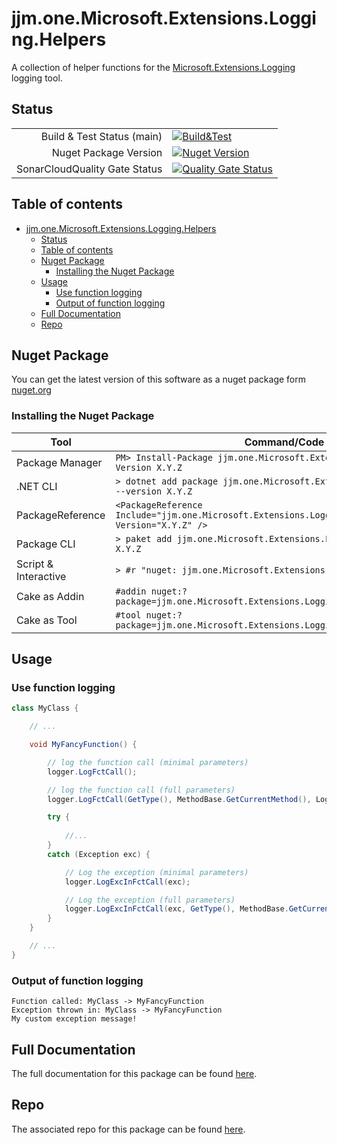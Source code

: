 # jjm.one.Microsoft.Extensions.Logging.Helpers

A collection of helper functions for the [Microsoft.Extensions.Logging](https://www.nuget.org/packages/Microsoft.Extensions.Logging) logging tool.

## Status

|                       |                       |
|----------------------:|-----------------------|
| Build & Test Status (main) | [![Build&Test](https://github.com/jjm-one/jjm.one.Microsoft.Extensions.Logging.Helpers/actions/workflows/dotnet.yml/badge.svg)](https://github.com/jjm-one/jjm.one.Microsoft.Extensions.Logging.Helpers/actions/workflows/dotnet.yml) |
| Nuget Package Version | [![Nuget Version](https://img.shields.io/nuget/v/jjm.one.Microsoft.Extensions.Logging.Helpers?style=flat-square)](https://www.nuget.org/packages/jjm.one.Microsoft.Extensions.Logging.Helpers/) |
| SonarCloudQuality Gate Status | [![Quality Gate Status](https://sonarcloud.io/api/project_badges/measure?project=jjm-one_jjm.one.Microsoft.Extensions.Logging.Helpers&metric=alert_status)](https://sonarcloud.io/summary/new_code?id=jjm-one_jjm.one.Microsoft.Extensions.Logging.Helpers) |

## Table of contents

- [jjm.one.Microsoft.Extensions.Logging.Helpers](#jjmonemicrosoftextensionslogginghelpers)
  - [Status](#status)
  - [Table of contents](#table-of-contents)
  - [Nuget Package](#nuget-package)
    - [Installing the Nuget Package](#installing-the-nuget-package)
  - [Usage](#usage)
    - [Use function logging](#use-function-logging)
    - [Output of function logging](#output-of-function-logging)
  - [Full Documentation](#full-documentation)
  - [Repo](#repo)

## Nuget Package

You can get the latest version of this software as a nuget package form [nuget.org](https://www.nuget.org/packages/jjm.one.Microsoft.Extensions.Logging.Helpers/)

### Installing the Nuget Package

| Tool                 | Command/Code |
|----------------------|--------------|
| Package Manager      | ```PM> Install-Package jjm.one.Microsoft.Extensions.Logging.Helpers -Version X.Y.Z``` |
| .NET CLI             | ```> dotnet add package jjm.one.Microsoft.Extensions.Logging.Helpers --version X.Y.Z``` |
| PackageReference     | ```<PackageReference Include="jjm.one.Microsoft.Extensions.Logging.Helpers" Version="X.Y.Z" />``` |
| Package CLI          | ```> paket add jjm.one.Microsoft.Extensions.Logging.Helpers --version X.Y.Z``` |
| Script & Interactive | ```> #r "nuget: jjm.one.Microsoft.Extensions.Logging.Helpers, X.Y.Z"``` |
| Cake as Addin        | ```#addin nuget:?package=jjm.one.Microsoft.Extensions.Logging.Helpers&version=X.Y.Z``` |
| Cake as Tool         | ```#tool nuget:?package=jjm.one.Microsoft.Extensions.Logging.Helpers&version=X.Y.Z``` |

## Usage

### Use function logging

```csharp
class MyClass {

    // ...

    void MyFancyFunction() {

        // log the function call (minimal parameters)
        logger.LogFctCall();

        // log the function call (full parameters)
        logger.LogFctCall(GetType(), MethodBase.GetCurrentMethod(), LogLevel.Debug);

        try {
            
            //...
        }
        catch (Exception exc) {

            // Log the exception (minimal parameters)      
            logger.LogExcInFctCall(exc);      

            // Log the exception (full parameters)
            logger.LogExcInFctCall(exc, GetType(), MethodBase.GetCurrentMethod(), "My custom exception message!", LogLevel.Error);
        }
    }

    // ...
}
```

### Output of function logging

```text
Function called: MyClass -> MyFancyFunction
Exception thrown in: MyClass -> MyFancyFunction
My custom exception message!
```

## Full Documentation

The full documentation for this package can be found [here](https://jjm-one.github.io/jjm.one.Microsoft.Extensions.Logging.Helpers/main/doc/html/index.html).

## Repo

The associated repo for this package can be found [here](https://github.com/jjm-one/jjm.one.Microsoft.Extensions.Logging.Helpers).
